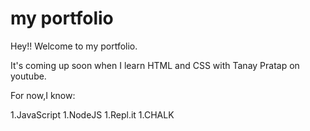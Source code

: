 # my portfolio
Hey!! Welcome to my portfolio.

It's coming up soon when I learn HTML and CSS with Tanay Pratap on youtube.

For now,I know:

1.JavaScript
1.NodeJS
1.Repl.it
1.CHALK